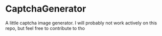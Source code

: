 # CaptchaGenerator
A little captcha image generator. I will probably not work actively on this repo, but feel free to contribute to tho
